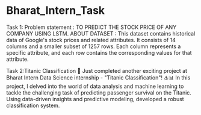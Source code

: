 # Bharat_Intern_Task

Task 1: Problem statement : TO PREDICT THE STOCK PRICE OF ANY COMPANY USING LSTM. ABOUT DATASET : This dataset contains historical data of Google's stock prices and related attributes. It consists of 14 columns and a smaller subset of 1257 rows. Each column represents a specific attribute, and each row contains the corresponding values for that attribute.

Task 2:Titanic Classification 🚢 Just completed another exciting project at Bharat Intern Data Science internship - "Titanic Classification"! ⚓📊 In this project, I delved into the world of data analysis and machine learning to tackle the challenging task of predicting passenger survival on the Titanic. Using data-driven insights and predictive modeling, developed a robust classification system.
